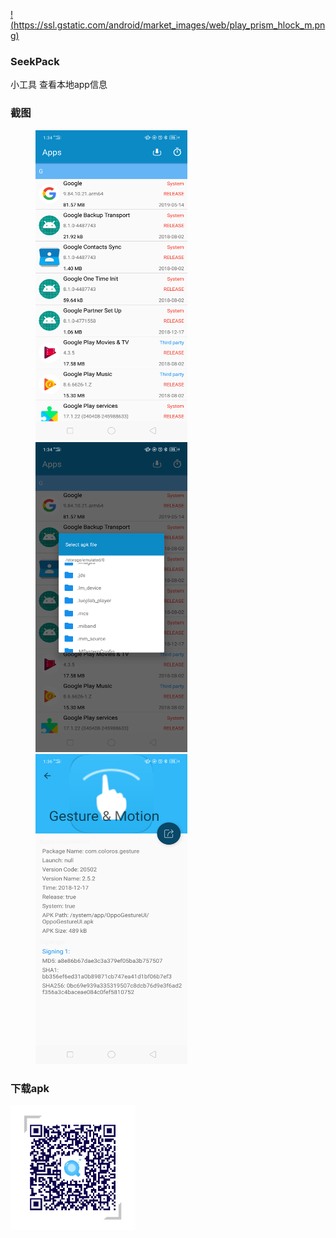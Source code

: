 
[!(https://ssl.gstatic.com/android/market_images/web/play_prism_hlock_m.png)](https://play.google.com/store/apps/details?id=com.rank.getapk)

### SeekPack
小工具 查看本地app信息

### 截图

<figure class="half">
    <img src="https://raw.githubusercontent.com/xkdaq/SeekPack/master/screenshot/screenshot_01.png" width="243" height="496" />
    <img src="https://raw.githubusercontent.com/xkdaq/SeekPack/master/screenshot/screenshot_02.png" width="243" height="496" />
    <img src="https://raw.githubusercontent.com/xkdaq/SeekPack/master/screenshot/screenshot_03.png" width="243" height="496" />
</figure>


### 下载apk

<img src="https://raw.githubusercontent.com/xkdaq/SeekPack/master/screenshot/code.png" width="200" height="200" />



